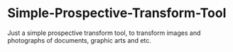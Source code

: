 # Simple-Prospective-Transform-Tool
Just a simple prospective transform tool, to transform images and photographs of documents, graphic arts and etc.
